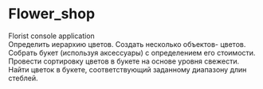 # Flower_shop
Florist console application  
Определить иерархию цветов. Создать несколько объектов-
цветов. Собрать букет (используя аксессуары) с определением его
стоимости. Провести сортировку цветов в букете на основе уровня
свежести. Найти цветок в букете, соответствующий заданному диапазону
длин стеблей.
